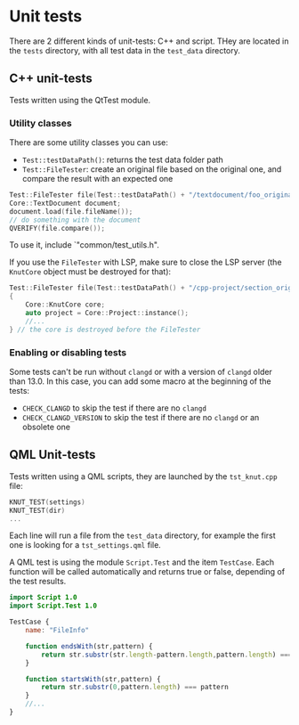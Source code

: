 # Unit tests

There are 2 different kinds of unit-tests: C++ and script. THey are located in the `tests` directory, with all test data in the `test_data` directory.

## C++ unit-tests

Tests written using the QtTest module.

### Utility classes

There are some utility classes you can use:

- `Test::testDataPath()`: returns the test data folder path
- `Test::FileTester`: create an original file based on the original one, and compare the result with an expected one

```cpp
Test::FileTester file(Test::testDataPath() + "/textdocument/foo_original.txt");
Core::TextDocument document;
document.load(file.fileName());
// do something with the document
QVERIFY(file.compare());
```

To use it, include `"common/test_utils.h".

If you use the `FileTester` with LSP, make sure to close the LSP server (the `KnutCore` object must be destroyed for that):

```cpp
Test::FileTester file(Test::testDataPath() + "/cpp-project/section_original.cpp");
{
    Core::KnutCore core;
    auto project = Core::Project::instance();
    //...
} // the core is destroyed before the FileTester
```

### Enabling or disabling tests

Some tests can't be run without `clangd` or with a version of `clangd` older than 13.0.
In this case, you can add some macro at the beginning of the tests:

- `CHECK_CLANGD` to skip the test if there are no `clangd`
- `CHECK_CLANGD_VERSION` to skip the test if there are no `clangd` or an obsolete one


## QML Unit-tests

Tests written using a QML scripts, they are launched by the `tst_knut.cpp` file:

```cpp
KNUT_TEST(settings)
KNUT_TEST(dir)
...
```

Each line will run a file from the `test_data` directory, for example the first one is looking for a `tst_settings.qml` file.

A QML test is using the module `Script.Test` and the item `TestCase`. Each function will be called automatically and returns true or false, depending of the test results.

```qml
import Script 1.0
import Script.Test 1.0

TestCase {
    name: "FileInfo"

    function endsWith(str,pattern) {
        return str.substr(str.length-pattern.length,pattern.length) === pattern
    }

    function startsWith(str,pattern) {
        return str.substr(0,pattern.length) === pattern
    }
    //...
}
```
